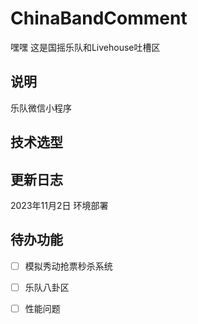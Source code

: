 # ChinaBandComment
嘿嘿 这是国摇乐队和Livehouse吐槽区



## 说明

乐队微信小程序



## 技术选型





## 更新日志

2023年11月2日 环境部署 



## 待办功能

- [ ] 模拟秀动抢票秒杀系统
- [ ] 乐队八卦区
- [ ] 性能问题

